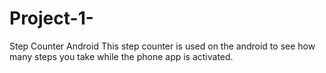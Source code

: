# Project-1-
Step Counter Android
This step counter is used on the android to see how many steps you take while the phone app is activated.
